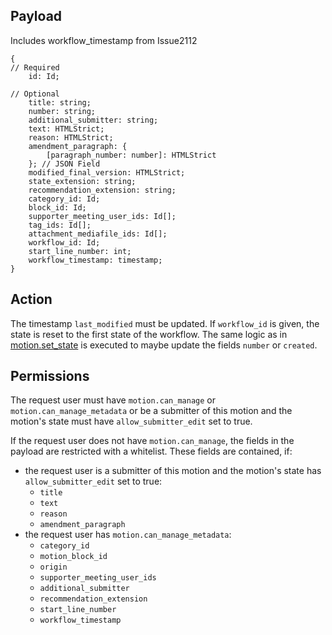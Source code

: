 ## Payload 
Includes workflow_timestamp from Issue2112
```
{
// Required
    id: Id;

// Optional
    title: string;
    number: string;
    additional_submitter: string;
    text: HTMLStrict;
    reason: HTMLStrict;
    amendment_paragraph: {
        [paragraph_number: number]: HTMLStrict
    }; // JSON Field
    modified_final_version: HTMLStrict;
    state_extension: string;
    recommendation_extension: string;
    category_id: Id;
    block_id: Id;
    supporter_meeting_user_ids: Id[];
    tag_ids: Id[];
    attachment_mediafile_ids: Id[];
    workflow_id: Id;
    start_line_number: int;
    workflow_timestamp: timestamp;
}
```

## Action
The timestamp `last_modified` must be updated. If `workflow_id` is given, the state is reset to the first state of the workflow. The same logic as in [motion.set_state](motion.set_state.md) is executed to maybe update the fields `number` or `created`.

## Permissions
The request user must have `motion.can_manage` or `motion.can_manage_metadata` or be a submitter of this motion and the motion's state must have `allow_submitter_edit` set to true.

If the request user does not have `motion.can_manage`, the fields in the payload are restricted with a whitelist. These fields are contained, if:
- the request user is a submitter of this motion and the motion's state has `allow_submitter_edit` set to true:
    * `title`
    * `text`
    * `reason`
    * `amendment_paragraph`
- the request user has `motion.can_manage_metadata`:
    * `category_id`
    * `motion_block_id`
    * `origin`
    * `supporter_meeting_user_ids`
    * `additional_submitter`
    * `recommendation_extension`
    * `start_line_number`
    * `workflow_timestamp`
